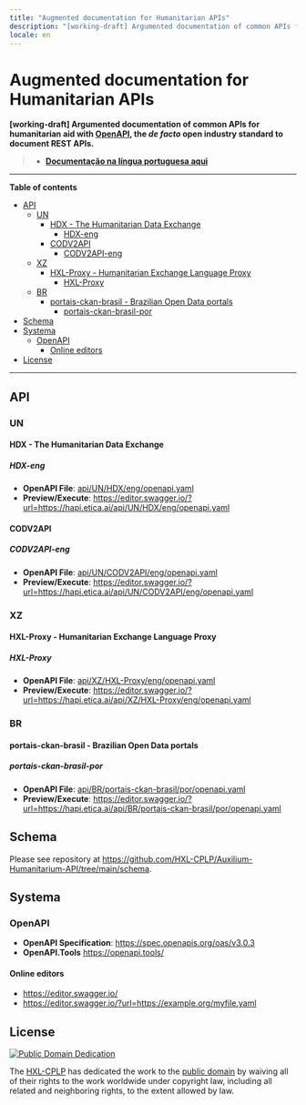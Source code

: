 ```yaml
---
title: "Augmented documentation for Humanitarian APIs"
description: "[working-draft] Argumented documentation of common APIs for humanitarian aid with OpenAPI"
locale: en
---
```


# Augmented documentation for Humanitarian APIs
**[working-draft] Argumented documentation of common APIs for
humanitarian aid with [OpenAPI](https://www.openapis.org/), the _de facto_
open industry standard to document REST APIs.**

> - **[Documentação na língua portuguesa aqui](por.md)**

---

**Table of contents**

<!-- TOC depthFrom:2 -->

- [API](#api)
    - [UN](#un)
        - [HDX - The Humanitarian Data Exchange](#hdx---the-humanitarian-data-exchange)
            - [HDX-eng](#hdx-eng)
        - [CODV2API](#codv2api)
            - [CODV2API-eng](#codv2api-eng)
    - [XZ](#xz)
        - [HXL-Proxy - Humanitarian Exchange Language Proxy](#hxl-proxy---humanitarian-exchange-language-proxy)
            - [HXL-Proxy](#hxl-proxy)
    - [BR](#br)
        - [portais-ckan-brasil - Brazilian Open Data portals](#portais-ckan-brasil---brazilian-open-data-portals)
            - [portais-ckan-brasil-por](#portais-ckan-brasil-por)
- [Schema](#schema)
- [Systema](#systema)
    - [OpenAPI](#openapi)
        - [Online editors](#online-editors)
- [License](#license)

<!-- /TOC -->

---


## API

### UN

#### HDX - The Humanitarian Data Exchange

##### HDX-eng
- **OpenAPI File**: [api/UN/HDX/eng/openapi.yaml](api/UN/HDX/eng/openapi.yaml)
- **Preview/Execute**: <https://editor.swagger.io/?url=https://hapi.etica.ai/api/UN/HDX/eng/openapi.yaml>

#### CODV2API

##### CODV2API-eng
- **OpenAPI File**: [api/UN/CODV2API/eng/openapi.yaml](api/UN/CODV2API/eng/openapi.yaml)
- **Preview/Execute**: <https://editor.swagger.io/?url=https://hapi.etica.ai/api/UN/CODV2API/eng/openapi.yaml>

### XZ

#### HXL-Proxy - Humanitarian Exchange Language Proxy

##### HXL-Proxy
- **OpenAPI File**: [api/XZ/HXL-Proxy/eng/openapi.yaml](api/XZ/HXL-Proxy/eng/openapi.yaml)
- **Preview/Execute**: <https://editor.swagger.io/?url=https://hapi.etica.ai/api/XZ/HXL-Proxy/eng/openapi.yaml>

### BR

#### portais-ckan-brasil - Brazilian Open Data portals

##### portais-ckan-brasil-por

- **OpenAPI File**: [api/BR/portais-ckan-brasil/por/openapi.yaml](api/BR/portais-ckan-brasil/por/openapi.yaml)
- **Preview/Execute**: <https://editor.swagger.io/?url=https://hapi.etica.ai/api/BR/portais-ckan-brasil/por/openapi.yaml>

## Schema

Please see repository at <https://github.com/HXL-CPLP/Auxilium-Humanitarium-API/tree/main/schema>.

## Systema

### OpenAPI
- **OpenAPI Specification**: <https://spec.openapis.org/oas/v3.0.3>
- **OpenAPI.Tools** <https://openapi.tools/>

#### Online editors
- <https://editor.swagger.io/>
- <https://editor.swagger.io/?url=https://example.org/myfile.yaml>


## License

<!--TODO: This license terms are a draft; Need to be reviewned -->

[![Public Domain Dedication](https://i.creativecommons.org/p/zero/1.0/88x31.png)](UNLICENSE)

The [HXL-CPLP](https://github.com/HXL-CPLP) has dedicated the work to the
[public domain](UNLICENSE) by waiving all of their rights to the work worldwide
under copyright law, including all related and neighboring rights, to the extent
allowed by law.
